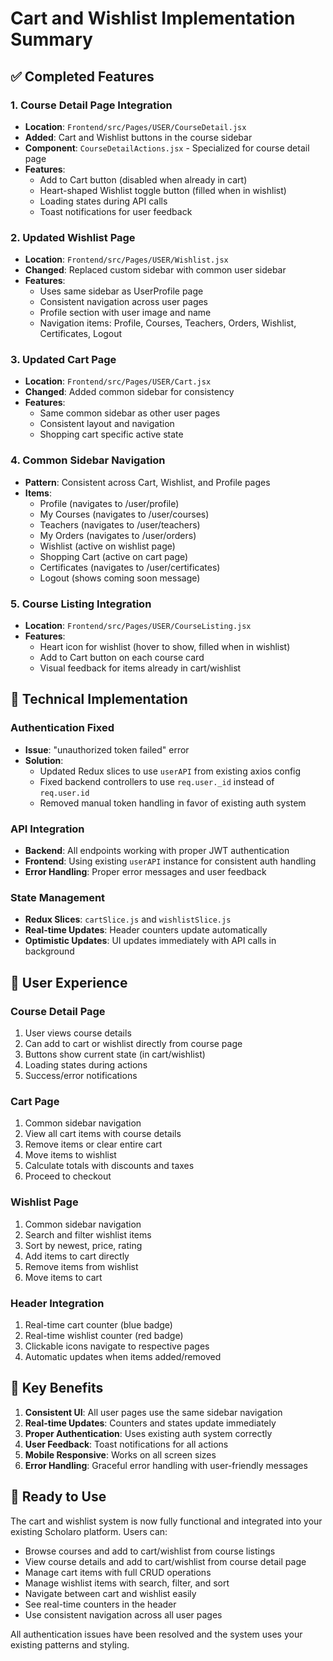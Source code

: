# Cart and Wishlist Implementation Summary

## ✅ Completed Features

### 1. Course Detail Page Integration
- **Location**: `Frontend/src/Pages/USER/CourseDetail.jsx`
- **Added**: Cart and Wishlist buttons in the course sidebar
- **Component**: `CourseDetailActions.jsx` - Specialized for course detail page
- **Features**:
  - Add to Cart button (disabled when already in cart)
  - Heart-shaped Wishlist toggle button (filled when in wishlist)
  - Loading states during API calls
  - Toast notifications for user feedback

### 2. Updated Wishlist Page
- **Location**: `Frontend/src/Pages/USER/Wishlist.jsx`
- **Changed**: Replaced custom sidebar with common user sidebar
- **Features**:
  - Uses same sidebar as UserProfile page
  - Consistent navigation across user pages
  - Profile section with user image and name
  - Navigation items: Profile, Courses, Teachers, Orders, Wishlist, Certificates, Logout

### 3. Updated Cart Page
- **Location**: `Frontend/src/Pages/USER/Cart.jsx`
- **Changed**: Added common sidebar for consistency
- **Features**:
  - Same common sidebar as other user pages
  - Consistent layout and navigation
  - Shopping cart specific active state

### 4. Common Sidebar Navigation
- **Pattern**: Consistent across Cart, Wishlist, and Profile pages
- **Items**:
  - Profile (navigates to /user/profile)
  - My Courses (navigates to /user/courses)
  - Teachers (navigates to /user/teachers)
  - My Orders (navigates to /user/orders)
  - Wishlist (active on wishlist page)
  - Shopping Cart (active on cart page)
  - Certificates (navigates to /user/certificates)
  - Logout (shows coming soon message)

### 5. Course Listing Integration
- **Location**: `Frontend/src/Pages/USER/CourseListing.jsx`
- **Features**:
  - Heart icon for wishlist (hover to show, filled when in wishlist)
  - Add to Cart button on each course card
  - Visual feedback for items already in cart/wishlist

## 🔧 Technical Implementation

### Authentication Fixed
- **Issue**: "unauthorized token failed" error
- **Solution**: 
  - Updated Redux slices to use `userAPI` from existing axios config
  - Fixed backend controllers to use `req.user._id` instead of `req.user.id`
  - Removed manual token handling in favor of existing auth system

### API Integration
- **Backend**: All endpoints working with proper JWT authentication
- **Frontend**: Using existing `userAPI` instance for consistent auth handling
- **Error Handling**: Proper error messages and user feedback

### State Management
- **Redux Slices**: `cartSlice.js` and `wishlistSlice.js`
- **Real-time Updates**: Header counters update automatically
- **Optimistic Updates**: UI updates immediately with API calls in background

## 📱 User Experience

### Course Detail Page
1. User views course details
2. Can add to cart or wishlist directly from course page
3. Buttons show current state (in cart/wishlist)
4. Loading states during actions
5. Success/error notifications

### Cart Page
1. Common sidebar navigation
2. View all cart items with course details
3. Remove items or clear entire cart
4. Move items to wishlist
5. Calculate totals with discounts and taxes
6. Proceed to checkout

### Wishlist Page
1. Common sidebar navigation
2. Search and filter wishlist items
3. Sort by newest, price, rating
4. Add items to cart directly
5. Remove items from wishlist
6. Move items to cart

### Header Integration
1. Real-time cart counter (blue badge)
2. Real-time wishlist counter (red badge)
3. Clickable icons navigate to respective pages
4. Automatic updates when items added/removed

## 🎯 Key Benefits

1. **Consistent UI**: All user pages use the same sidebar navigation
2. **Real-time Updates**: Counters and states update immediately
3. **Proper Authentication**: Uses existing auth system correctly
4. **User Feedback**: Toast notifications for all actions
5. **Mobile Responsive**: Works on all screen sizes
6. **Error Handling**: Graceful error handling with user-friendly messages

## 🚀 Ready to Use

The cart and wishlist system is now fully functional and integrated into your existing Scholaro platform. Users can:

- Browse courses and add to cart/wishlist from course listings
- View course details and add to cart/wishlist from course detail page
- Manage cart items with full CRUD operations
- Manage wishlist items with search, filter, and sort
- Navigate between cart and wishlist easily
- See real-time counters in the header
- Use consistent navigation across all user pages

All authentication issues have been resolved and the system uses your existing patterns and styling.
